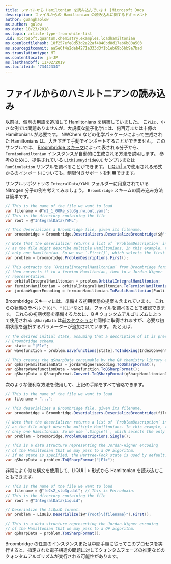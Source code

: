 ```yaml
---
title: ファイルから Hamiltonian を読み込んでいます |Microsoft Docs
description: ファイルからの Hamiltonian の読み込みに関するドキュメント
author: guanghaolow
ms.author: gulow
ms.date: 10/23/2018
ms.topic: article-type-from-white-list
uid: microsoft.quantum.chemistry.examples.loadhamiltonian
ms.openlocfilehash: 18f257efe8d53d2a22af4840bd8d17ab6b80a503
ms.sourcegitcommit: aa5e6f4a2deb4271a333d3f1b1eb69b5bb9a7bad
ms.translationtype: MT
ms.contentlocale: ja-JP
ms.lasthandoff: 11/02/2019
ms.locfileid: "73442334"
---
```

# <a name="loading-a-hamiltonian-from-file"></a>ファイルからのハミルトニアンの読み込み
以前は、個別の用語を追加して Hamiltonians を構築していました。 これは、小さな例では問題ありませんが、大規模な量子化学には、何百万または十億の Hamiltonians が必要です。 NWChem などの化学パッケージによって生成された Hamiltonians は、大きすぎて手動でインポートすることができません。 このサンプルでは、 [Broombridge スキーマ](xref:microsoft.quantum.libraries.chemistry.schema.broombridge)によって表される分子から、`FermionHamiltonian` インスタンスが自動的に生成される方法を説明します。 参考のために、提供されている `LithiumHydrideGUI` サンプルまたは `RunSimulation` サンプルを調べることができます。 [LIQUi | >](https://www.microsoft.com/en-us/research/project/language-integrated-quantum-operations-liqui/)で使用される形式からのインポートについても、制限付きサポートを利用できます。

サンプルリポジトリの `IntegralData/YAML` フォルダーに用意されている Nitrogen 分子の例を考えてみましょう。 `Broombridge` スキームの読み込み方法は簡単です。

```csharp
// This is the name of the file we want to load
var filename = @"n2_1_00Re_sto3g.nw.out.yaml";
// This is the directory containing the file
var root = @"IntegralData\YAML";

// This deserializes a Broombridge file, given its filename.
var broombridge = Broombridge.Deserializers.DeserializeBroombridge($@"{root}\{filename}");

// Note that the deserializer returns a list of `ProblemDescription` instances 
// as the file might describe multiple Hamiltonians. In this example, there is 
// only one Hamiltonian. So we use `.First()`, which selects the first element of the list.
var problem = broombridge.ProblemDescriptions.First();

// This extracts the `OrbitalIntegralHamiltonian` from Broombridge format,
// then converts it to a fermion Hamiltonian, then to a Jordan-Wigner
// representation.
var orbitalIntegralHamiltonian = problem.OrbitalIntegralHamiltonian;
var fermionHamiltonian = orbitalIntegralHamiltonian.ToFermionHamiltonian(IndexConvention.UpDown);
var jordanWignerEncoding = fermionHamiltonian.ToPauliHamiltonian(Pauli.QubitEncoding.JordanWigner);
```

Broombridge スキーマには、準備する初期状態の提案も含まれています。 これらの状態のラベル (`"|G⟩"`、`"|E1⟩"`など) は、ファイルを調べることで確認できます。 これらの初期状態を準備するために、Q # クォンタムアルゴリズムによって使用される `qSharpData` は[前のセクション](xref:microsoft.quantum.chemistry.examples.energyestimate)と同様に取得されますが、必要な初期状態を選択するパラメーターが追加されています。 たとえば、
```csharp
// The desired initial state, assuming that a description of it is present in the
// Broombridge schema.
var state = "|E1>";
var wavefunction = problem.Wavefunctions[state].ToIndexing(IndexConvention.UpDown);

// This creates the qSharpData consumable by the Q# chemistry library algorithms.
var qSharpHamiltonianData = jordanWignerEncoding.ToQSharpFormat();
var qSharpWavefunctionData = wavefunction.ToQSharpFormat();
var qSharpData = QSharpFormat.Convert.ToQSharpFormat(qSharpHamiltonianData, qSharpWavefunctionData);
```

次のような便利な方法を使用して、上記の手順をすべて省略できます。
```csharp
// This is the name of the file we want to load
var filename = "...";

// This deserializes a Broombridge file, given its filename.
var broombridge = Broombridge.Deserializers.DeserializeBroombridge(filename);

// Note that the deserializer returns a list of `ProblemDescription` instances 
// as the file might describe multiple Hamiltonians. In this example, there is 
// only one Hamiltonian. So we use `.Single()`, which selects the only element of the list.
var problem = broombridge.ProblemDescriptions.Single();

// This is a data structure representing the Jordan-Wigner encoding 
// of the Hamiltonian that we may pass to a Q# algorithm.
// If no state is specified, the Hartree-Fock state is used by default.
var qSharpData = problem.ToQSharpFormat("|E1>");
```

非常によく似た構文を使用して、LIQUi | > 形式から Hamiltonian を読み込むこともできます。 

```csharp
// This is the name of the file we want to load
var filename = @"fe2s2_sto3g.dat"; // This is Ferrodoxin.
// This is the directory containing the file
var root = @"IntegralData\Liquid";

// Deserialize the LiQuiD format.
var problem = LiQuiD.Deserialize($@"{root}\{filename}").First();

// This is a data structure representing the Jordan-Wigner encoding 
// of the Hamiltonian that we may pass to a Q# algorithm.
var qSharpData = problem.ToQSharpFormat();
```

Broombridge の任意のインスタンスまたは中間手順に従ってこのプロセスを実行すると、指定された電子構造の問題に対してクォンタムフェーズの推定などのクォンタムアルゴリズムが実行される可能性があります。